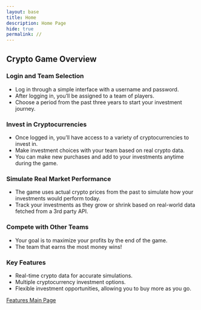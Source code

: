 ```yaml
---
layout: base
title: Home 
description: Home Page
hide: true
permalink: //
---
```

## Crypto Game Overview

### Login and Team Selection
- Log in through a simple interface with a username and password.
- After logging in, you’ll be assigned to a team of players.
- Choose a period from the past three years to start your investment journey.

### Invest in Cryptocurrencies
- Once logged in, you’ll have access to a variety of cryptocurrencies to invest in.
- Make investment choices with your team based on real crypto data.
- You can make new purchases and add to your investments anytime during the game.

### Simulate Real Market Performance
- The game uses actual crypto prices from the past to simulate how your investments would perform today.
- Track your investments as they grow or shrink based on real-world data fetched from a 3rd party API.

### Compete with Other Teams
- Your goal is to maximize your profits by the end of the game.
- The team that earns the most money wins!

### Key Features
- Real-time crypto data for accurate simulations.
- Multiple cryptocurrency investment options.
- Flexible investment opportunities, allowing you to buy more as you go.

[Features Main Page ](featureMainPage.html)











